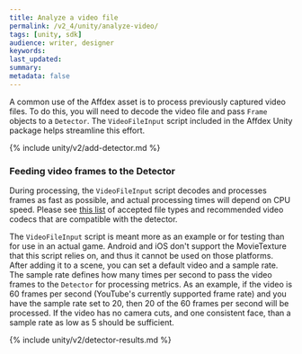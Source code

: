 ```yaml
---
title: Analyze a video file
permalink: /v2_4/unity/analyze-video/
tags: [unity, sdk]
audience: writer, designer
keywords:
last_updated:
summary:
metadata: false
---
```


A common use of the Affdex asset is to process previously captured video files.  To do this, you will need to decode the video file and pass <code>Frame</code> objects to a <code>Detector</code>.  The <code>VideoFileInput</code> script included in the Affdex Unity package helps streamline this effort.

{% include unity/v2/add-detector.md %}

### Feeding video frames to the Detector
During processing, the <code>VideoFileInput</code> script decodes and processes frames as fast as possible, and actual processing times will depend on CPU speed. Please see [this list](http://docs.unity3d.com/Manual/class-MovieTexture.html) of accepted file types and recommended video codecs that are compatible with the detector.

The <code>VideoFileInput</code> script is meant more as an example or for testing than for use in an actual game.  Android and iOS don't support the MovieTexture that this script relies on, and thus it cannot be used on those platforms.  After adding it to a scene, you can set a default video and a sample rate.  The sample rate defines how many times per second to pass the video frames to the <code>Detector</code> for processing metrics.  As an example, if the video is 60 frames per second (YouTube's currently supported frame rate) and you have the sample rate set to 20, then 20 of the 60 frames per second will be processed.  If the video has no camera cuts, and one consistent face, than a sample rate as low as 5 should be sufficient.

{% include unity/v2/detector-results.md %}